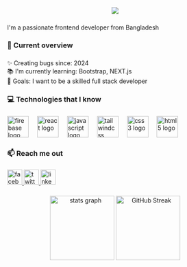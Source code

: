<div align="center">
 <img  src="https://i.ibb.co.com/HpnYHn22/github-header-image-2.png">
</div>


###

<p align="left">I'm a passionate frontend developer from Bangladesh</p>

###

<h3 align="left">👀 Current overview</h3>

###

<p align="left">✨ Creating bugs since: 2024<br>📚 I'm currently learning: Bootstrap, NEXT.js<br>🎯 Goals:  I want to be a skilled full stack developer</p>

###

<h3 align="left">💻 Technologies that I know</h3>

###

<div align="left">
  <img src="https://cdn.jsdelivr.net/gh/devicons/devicon/icons/firebase/firebase-plain.svg" height="50" alt="firebase logo"  />
  <img width="12" />
  <img src="https://cdn.jsdelivr.net/gh/devicons/devicon/icons/react/react-original.svg" height="50" alt="react logo"  />
  <img width="12" />
  <img src="https://cdn.jsdelivr.net/gh/devicons/devicon/icons/javascript/javascript-original.svg" height="50" alt="javascript logo"  />
  <img width="12" />
  <img src="https://cdn.jsdelivr.net/gh/devicons/devicon/icons/tailwindcss/tailwindcss-original-wordmark.svg" height="50" alt="tailwindcss logo"  />
  <img width="12" />
  <img src="https://cdn.jsdelivr.net/gh/devicons/devicon/icons/css3/css3-original.svg" height="50" alt="css3 logo"  />
  <img width="12" />
  <img src="https://cdn.jsdelivr.net/gh/devicons/devicon/icons/html5/html5-original.svg" height="50" alt="html5 logo"  />
</div>

###

<h3 align="left">📫 Reach me out</h3>

###

<div align="left">
  <a href="https://www.facebook.com/tauhid.sakib.40" target="_blank">
    <img src="https://img.shields.io/static/v1?message=Facebook&logo=facebook&label=&color=1877F2&logoColor=white&labelColor=&style=for-the-badge" height="35" alt="facebook logo"  />
  </a>
  <a href="https://x.com/TAUHIDULIS10407" target="_blank">
    <img src="https://img.shields.io/static/v1?message=Twitter&logo=twitter&label=&color=1DA1F2&logoColor=white&labelColor=&style=for-the-badge" height="35" alt="twitter logo"  />
  </a>
  <a href="https://www.linkedin.com/in/tauhidul-islam-s0212/" target="_blank">
    <img src="https://img.shields.io/static/v1?message=LinkedIn&logo=linkedin&label=&color=0077B5&logoColor=white&labelColor=&style=for-the-badge" height="35" alt="linkedin logo"  />
  </a>
</div>

###



<div align="center">
  <img src="https://github-readme-stats.vercel.app/api?username=tsakib2000&hide_title=false&hide_rank=false&show_icons=true&include_all_commits=true&count_private=true&disable_animations=false&theme=react&locale=en&hide_border=false" height="150" alt="stats graph"  />
  <a href="https://git.io/streak-stats">
  <img src="https://nirzak-streak-stats.vercel.app?user=tsakib2000&theme=dark" height="150" alt="GitHub Streak" />
</a>
</div>

###
